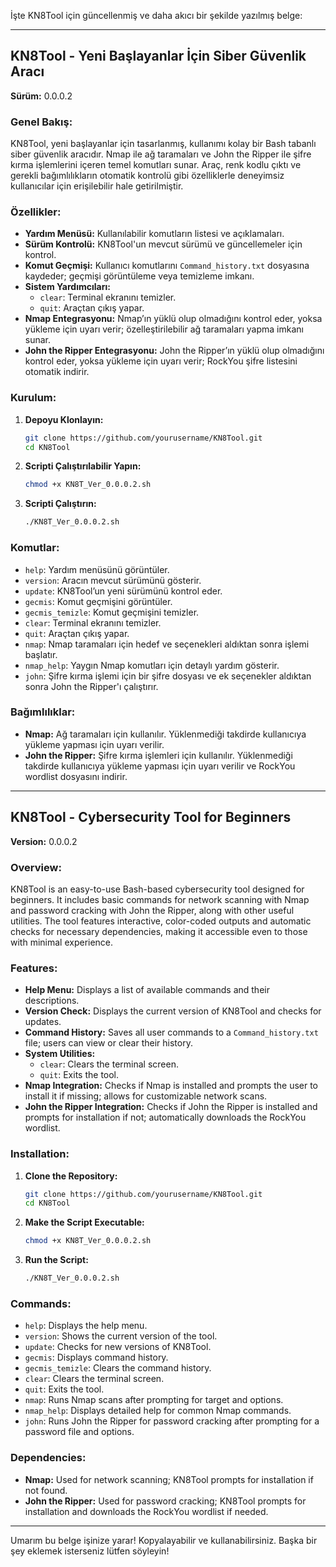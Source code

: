 İşte KN8Tool için güncellenmiş ve daha akıcı bir şekilde yazılmış belge:

---

## KN8Tool - Yeni Başlayanlar İçin Siber Güvenlik Aracı
**Sürüm:** 0.0.0.2

### Genel Bakış:
KN8Tool, yeni başlayanlar için tasarlanmış, kullanımı kolay bir Bash tabanlı siber güvenlik aracıdır. Nmap ile ağ taramaları ve John the Ripper ile şifre kırma işlemlerini içeren temel komutları sunar. Araç, renk kodlu çıktı ve gerekli bağımlılıkların otomatik kontrolü gibi özelliklerle deneyimsiz kullanıcılar için erişilebilir hale getirilmiştir.

### Özellikler:
- **Yardım Menüsü:** Kullanılabilir komutların listesi ve açıklamaları.
- **Sürüm Kontrolü:** KN8Tool'un mevcut sürümü ve güncellemeler için kontrol.
- **Komut Geçmişi:** Kullanıcı komutlarını `Command_history.txt` dosyasına kaydeder; geçmişi görüntüleme veya temizleme imkanı.
- **Sistem Yardımcıları:** 
  - `clear`: Terminal ekranını temizler.
  - `quit`: Araçtan çıkış yapar.
- **Nmap Entegrasyonu:** Nmap’ın yüklü olup olmadığını kontrol eder, yoksa yükleme için uyarı verir; özelleştirilebilir ağ taramaları yapma imkanı sunar.
- **John the Ripper Entegrasyonu:** John the Ripper’ın yüklü olup olmadığını kontrol eder, yoksa yükleme için uyarı verir; RockYou şifre listesini otomatik indirir.

### Kurulum:
1. **Depoyu Klonlayın:**
   ```bash
   git clone https://github.com/yourusername/KN8Tool.git
   cd KN8Tool
   ```

2. **Scripti Çalıştırılabilir Yapın:**
   ```bash
   chmod +x KN8T_Ver_0.0.0.2.sh
   ```

3. **Scripti Çalıştırın:**
   ```bash
   ./KN8T_Ver_0.0.0.2.sh
   ```

### Komutlar:
- `help`: Yardım menüsünü görüntüler.
- `version`: Aracın mevcut sürümünü gösterir.
- `update`: KN8Tool’un yeni sürümünü kontrol eder.
- `gecmis`: Komut geçmişini görüntüler.
- `gecmis_temizle`: Komut geçmişini temizler.
- `clear`: Terminal ekranını temizler.
- `quit`: Araçtan çıkış yapar.
- `nmap`: Nmap taramaları için hedef ve seçenekleri aldıktan sonra işlemi başlatır.
- `nmap_help`: Yaygın Nmap komutları için detaylı yardım gösterir.
- `john`: Şifre kırma işlemi için bir şifre dosyası ve ek seçenekler aldıktan sonra John the Ripper'ı çalıştırır.

### Bağımlılıklar:
- **Nmap:** Ağ taramaları için kullanılır. Yüklenmediği takdirde kullanıcıya yükleme yapması için uyarı verilir.
- **John the Ripper:** Şifre kırma işlemleri için kullanılır. Yüklenmediği takdirde kullanıcıya yükleme yapması için uyarı verilir ve RockYou wordlist dosyasını indirir.

---

## KN8Tool - Cybersecurity Tool for Beginners
**Version:** 0.0.0.2

### Overview:
KN8Tool is an easy-to-use Bash-based cybersecurity tool designed for beginners. It includes basic commands for network scanning with Nmap and password cracking with John the Ripper, along with other useful utilities. The tool features interactive, color-coded outputs and automatic checks for necessary dependencies, making it accessible even to those with minimal experience.

### Features:
- **Help Menu:** Displays a list of available commands and their descriptions.
- **Version Check:** Displays the current version of KN8Tool and checks for updates.
- **Command History:** Saves all user commands to a `Command_history.txt` file; users can view or clear their history.
- **System Utilities:** 
  - `clear`: Clears the terminal screen.
  - `quit`: Exits the tool.
- **Nmap Integration:** Checks if Nmap is installed and prompts the user to install it if missing; allows for customizable network scans.
- **John the Ripper Integration:** Checks if John the Ripper is installed and prompts for installation if not; automatically downloads the RockYou wordlist.

### Installation:
1. **Clone the Repository:**
   ```bash
   git clone https://github.com/yourusername/KN8Tool.git
   cd KN8Tool
   ```

2. **Make the Script Executable:**
   ```bash
   chmod +x KN8T_Ver_0.0.0.2.sh
   ```

3. **Run the Script:**
   ```bash
   ./KN8T_Ver_0.0.0.2.sh
   ```

### Commands:
- `help`: Displays the help menu.
- `version`: Shows the current version of the tool.
- `update`: Checks for new versions of KN8Tool.
- `gecmis`: Displays command history.
- `gecmis_temizle`: Clears the command history.
- `clear`: Clears the terminal screen.
- `quit`: Exits the tool.
- `nmap`: Runs Nmap scans after prompting for target and options.
- `nmap_help`: Displays detailed help for common Nmap commands.
- `john`: Runs John the Ripper for password cracking after prompting for a password file and options.

### Dependencies:
- **Nmap:** Used for network scanning; KN8Tool prompts for installation if not found.
- **John the Ripper:** Used for password cracking; KN8Tool prompts for installation and downloads the RockYou wordlist if needed.

---

Umarım bu belge işinize yarar! Kopyalayabilir ve kullanabilirsiniz. Başka bir şey eklemek isterseniz lütfen söyleyin!